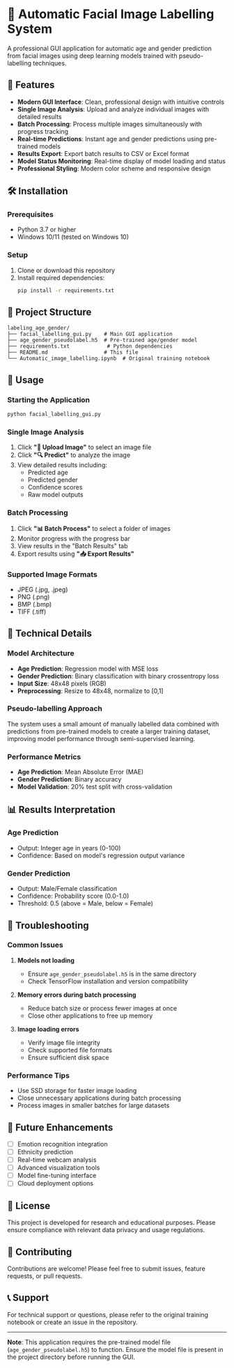 # 🤖 Automatic Facial Image Labelling System

A professional GUI application for automatic age and gender prediction from facial images using deep learning models trained with pseudo-labelling techniques.

## 🚀 Features

- **Modern GUI Interface**: Clean, professional design with intuitive controls
- **Single Image Analysis**: Upload and analyze individual images with detailed results
- **Batch Processing**: Process multiple images simultaneously with progress tracking
- **Real-time Predictions**: Instant age and gender predictions using pre-trained models
- **Results Export**: Export batch results to CSV or Excel format
- **Model Status Monitoring**: Real-time display of model loading and status
- **Professional Styling**: Modern color scheme and responsive design

## 🛠️ Installation

### Prerequisites
- Python 3.7 or higher
- Windows 10/11 (tested on Windows 10)

### Setup
1. Clone or download this repository
2. Install required dependencies:
   ```bash
   pip install -r requirements.txt
   ```

## 📁 Project Structure

```
labeling_age_gender/
├── facial_labelling_gui.py    # Main GUI application
├── age_gender_pseudolabel.h5  # Pre-trained age/gender model
├── requirements.txt            # Python dependencies
├── README.md                  # This file
└── Automatic_image_labelling.ipynb  # Original training notebook
```

## 🎯 Usage

### Starting the Application
```bash
python facial_labelling_gui.py
```

### Single Image Analysis
1. Click **"📁 Upload Image"** to select an image file
2. Click **"🔍 Predict"** to analyze the image
3. View detailed results including:
   - Predicted age
   - Predicted gender
   - Confidence scores
   - Raw model outputs

### Batch Processing
1. Click **"📊 Batch Process"** to select a folder of images
2. Monitor progress with the progress bar
3. View results in the "Batch Results" tab
4. Export results using **"📥 Export Results"**

### Supported Image Formats
- JPEG (.jpg, .jpeg)
- PNG (.png)
- BMP (.bmp)
- TIFF (.tiff)

## 🔧 Technical Details

### Model Architecture
- **Age Prediction**: Regression model with MSE loss
- **Gender Prediction**: Binary classification with binary crossentropy loss
- **Input Size**: 48x48 pixels (RGB)
- **Preprocessing**: Resize to 48x48, normalize to [0,1]

### Pseudo-labelling Approach
The system uses a small amount of manually labelled data combined with predictions from pre-trained models to create a larger training dataset, improving model performance through semi-supervised learning.

### Performance Metrics
- **Age Prediction**: Mean Absolute Error (MAE)
- **Gender Prediction**: Binary accuracy
- **Model Validation**: 20% test split with cross-validation

## 📊 Results Interpretation

### Age Prediction
- Output: Integer age in years (0-100)
- Confidence: Based on model's regression output variance

### Gender Prediction
- Output: Male/Female classification
- Confidence: Probability score (0.0-1.0)
- Threshold: 0.5 (above = Male, below = Female)

## 🚨 Troubleshooting

### Common Issues

1. **Models not loading**
   - Ensure `age_gender_pseudolabel.h5` is in the same directory
   - Check TensorFlow installation and version compatibility

2. **Memory errors during batch processing**
   - Reduce batch size or process fewer images at once
   - Close other applications to free up memory

3. **Image loading errors**
   - Verify image file integrity
   - Check supported file formats
   - Ensure sufficient disk space

### Performance Tips
- Use SSD storage for faster image loading
- Close unnecessary applications during batch processing
- Process images in smaller batches for large datasets

## 🔮 Future Enhancements

- [ ] Emotion recognition integration
- [ ] Ethnicity prediction
- [ ] Real-time webcam analysis
- [ ] Advanced visualization tools
- [ ] Model fine-tuning interface
- [ ] Cloud deployment options

## 📝 License

This project is developed for research and educational purposes. Please ensure compliance with relevant data privacy and usage regulations.

## 🤝 Contributing

Contributions are welcome! Please feel free to submit issues, feature requests, or pull requests.

## 📞 Support

For technical support or questions, please refer to the original training notebook or create an issue in the repository.

---

**Note**: This application requires the pre-trained model file (`age_gender_pseudolabel.h5`) to function. Ensure the model file is present in the project directory before running the GUI.
